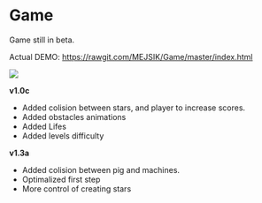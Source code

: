 # Game

Game still in beta.

Actual DEMO: https://rawgit.com/MEJSIK/Game/master/index.html

<img src="https://trello-attachments.s3.amazonaws.com/5a73479ab9d45d0e1a14d370/593e43aa23d430de37e7f17e/d376e7010a9070953f079403dff70e6c/Screenshot_4.jpg" />


**v1.0c**
  - Added colision between stars, and player to increase scores.
  - Added obstacles animations
  - Added Lifes
  - Added levels difficulty
  
**v1.3a**
  - Added colision between pig and machines.
  - Optimalized first step
  - More control of creating stars

  

